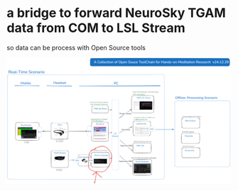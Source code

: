 # a bridge to forward NeuroSky TGAM data from COM to LSL Stream
so data can be process with Open Source tools

![postion of TGAM-LSL Bridge](Intro_TGAM_LSLBridge.png)
